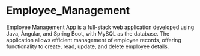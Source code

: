 # Employee_Management
Employee Management App is a full-stack web application developed using Java, Angular, and Spring Boot, with MySQL as the database. The application allows efficient management of employee records, offering functionality to create, read, update, and delete employee details.
